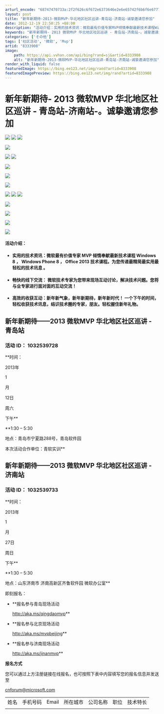```yaml
---
arturl_encode: "68747470733a:2f2f626c6f672e6373646e2e6e65742f6b6f6e677765693532:312f61727469636c652f64657461696c732f38333333393038"
layout: post
title: "新年新期待-2013-微软MVP-华北地区社区巡讲-青岛站-济南站-诚挚邀请您参加"
date: 2012-12-19 22:50:25 +08:00
description: "活动介绍：实用的技术资讯：微软最有价值专家MVP倾情奉献最新技术课程Windows 8，      "
keywords: "新年新期待- 2013 微软MVP 华北地区社区巡讲 - 青岛站-济南站-。诚挚邀请您参加‏"
categories: ['その他']
tags: ['社区活动', '微软', 'Mvp']
artid: "8333908"
image:
    path: https://api.vvhan.com/api/bing?rand=sj&artid=8333908
    alt: "新年新期待-2013-微软MVP-华北地区社区巡讲-青岛站-济南站-诚挚邀请您参加"
render_with_liquid: false
featuredImage: https://bing.ee123.net/img/rand?artid=8333908
featuredImagePreview: https://bing.ee123.net/img/rand?artid=8333908
---
```


# 新年新期待- 2013 微软MVP 华北地区社区巡讲 - 青岛站-济南站-。诚挚邀请您参加‏

![](https://img-my.csdn.net/uploads/201212/19/1355929305_8434.png)
![](https://img-my.csdn.net/uploads/201212/19/1355929907_6662.png)
![](https://img-my.csdn.net/uploads/201212/19/1355929927_7738.png)

![](https://img-my.csdn.net/uploads/201212/19/1355929324_1934.png)

![](https://img-my.csdn.net/uploads/201212/19/1355929965_6030.png)
![](https://img-my.csdn.net/uploads/201212/19/1355929987_4680.png)
  
![](https://img-my.csdn.net/uploads/201212/19/1355930024_6834.png)

![](https://img-my.csdn.net/uploads/201212/19/1355930070_4779.png)

![](https://img-my.csdn.net/uploads/201212/19/1355930131_9350.png)
  
![](https://img-my.csdn.net/uploads/201212/19/1355930148_2353.png)
![](https://img-my.csdn.net/uploads/201212/19/1355930163_9002.png)
![](https://img-my.csdn.net/uploads/201212/19/1355930185_5376.png)

![](https://img-my.csdn.net/uploads/201212/19/1355930211_9195.png)

![](https://img-my.csdn.net/uploads/201212/19/1355930225_3770.png)

![](https://img-my.csdn.net/uploads/201212/19/1355930612_2153.png)
  
![](https://img-my.csdn.net/uploads/201212/19/1355930542_4831.png)

#### **活动介绍：**

* #### **实用的技术资讯：微软最有价值专家 MVP 倾情奉献最新技术课程 Windows 8 ， Windows Phone 8 ， Office 2013 技术课程。为您传递最精简最实用最轻松的技术讯息 。**
* #### **畅快的线下交流： 微软技术专家为您带来现场互动讨论，解决技术问题。您将与业专家进行面对面的互动交流！**
* #### **高效的收获互动：新年新气象，新年新期待，新年新时代！ 一个下午的时间，轻松收获技术讯息，结识技术圈的专家，朋友。轻松握住新年礼物。**

  

## 新年新期待——2013 微软MVP 华北地区社区巡讲 - 青岛站

### 活动 ID： 1032539728

**时间：

2013年


1

月

12日

周六

下午**

**1:30 – 5:30
  
地点：青岛市宁夏路288号，青岛软件园
  
  

本次活动合作单位：青软实训**

## 新年新期待——2013 微软MVP 华北地区社区巡讲 - 济南站

### 活动 ID： 1032539733

**时间：

2013年


1

月

27日

周日

下午**

**1:30 – 5:30
  
地点：山东济南市 济南高新区齐鲁软件园 微软办公室**

即刻报名：

* **报名参与青岛现场活动

  <http://aka.ms/qingdaomvp>**
* **报名参与北京现场活动

  <http://aka.ms/mvpbeijing>**
* **报名参与济南现场活动

  <http://aka.ms/jinanmvp>**

**报名方式**

您可以通过上方注册链接在线报名，也可按照下表中内容填写您的报名信息并发送至

[cnforum@microsoft.com](mailto:cnforum@microsoft.com)

|  |  |  |  |  |  |  |
| --- | --- | --- | --- | --- | --- | --- |
| 姓名 | 手机号码 | Email | 所在城市 | 公司名称 | 职位 | 技术特长 |
|  |  |  |  |  |  |  |